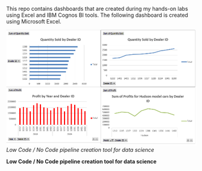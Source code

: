 This repo contains dashboards that are created during my hands-on labs using Excel and IBM Cognos BI tools.
The following dashboard is created using Microsoft Excel.

![Car Dashboard](https://github.com/atikur-rahman-1822/Data-Visualization-and-Dashboard/raw/main/Dashboard-Using-Excel/car_sales_dashboard.png)
*Low Code / No Code pipeline creation tool for data science*

**Low Code / No Code pipeline creation tool for data science**
